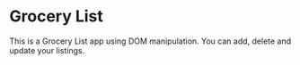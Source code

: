 # Grocery List
This is a Grocery List app using DOM manipulation.
You can add, delete and update your listings.